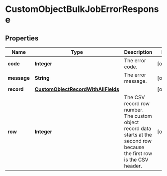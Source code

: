 

# CustomObjectBulkJobErrorResponse


## Properties

| Name | Type | Description | Notes |
|------------ | ------------- | ------------- | -------------|
|**code** | **Integer** | The error code. |  [optional] |
|**message** | **String** | The error message. |  [optional] |
|**record** | [**CustomObjectRecordWithAllFields**](CustomObjectRecordWithAllFields.md) |  |  [optional] |
|**row** | **Integer** | The CSV record row number. The custom object record data starts at the second row because the first row is the CSV header. |  [optional] |



